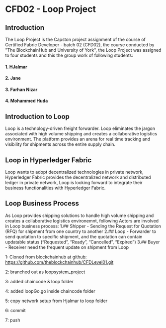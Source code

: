 # CFD02 - Loop Project

## Introduction
The Loop Project is the Capston project assignment of the course of Certified Fabric Developer - batch 02 (CFD02), the course conducted by "The BlockchainHub and University of York", the Loop Project was assigned to four students and this the group work of following students:  
#### 1. HJalmar
#### 2. Jane
#### 3. Farhan Nizar
#### 4. Mohammed Huda

## Introduction to Loop
Loop is a technology-driven freight forwarder. Loop eliminates the jargon associated with high volume shipping and creates a collaborative logistics environment. The platform provides an arena for real time tracking and visibility for shipments across the entire supply chain.

## Loop in Hyperledger Fabric 
Loop wants to adopt decentralized technologies in private network, Hyperledger Fabric provides the decentralized network and distributed ledger in private network, Loop is looking forward to integrate their business functionalities with Hyperledger Fabric.

## Loop Business Process
As Loop provides shipping solutions to handle high volume shipping and creates a collaborative logistics environemnt, following Actors are involved in Loop business process:
1.## Shipper - Sending the Request for Quotation (RFQ) for shipment from one country to another
2.## Loop - Forwarder to send quotation to specific shipment, and the quotation can contain updatable status (“Requested”, “Ready”, “Cancelled”, “Expired”)
3.## Buyer - Receiver need the frequent update on shipment from Loop



1: Cloned from blockchainhub at github:
		https://github.com/theblockchainhub/CFDLevel01.git

2: branched out as loopsystem_project

3: added chaincode & loop folder

4: added loopGo.go inside chaincode folder

5: copy network setup from Hjalmar to loop folder

6: commit

7: push
